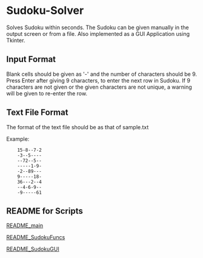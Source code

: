 # Sudoku-Solver

Solves Sudoku within seconds. The Sudoku can be given manually in the output screen or from a file. Also implemented as a GUI Application using Tkinter.

## Input Format

Blank cells should be given as '-' and the number of characters should be 9. Press Enter after giving 9 characters, to enter the next row in Sudoku. If 9 characters are not given or the given characters are not unique, a warning will be given to re-enter the row.  

## Text File Format

The format of the text file should be as that of sample.txt

Example:

        15-8--7-2
        -3--5----
        --72--5--
        -----1-9-
        -2--89---
        9-----18-
        36---2--4
        --4-6-9--
        -9-----61

## README for Scripts

[README_main](https://github.com/Raj-Srikar/Sudoku-Solver/blob/main/README_main.md)

[README_SudokuFuncs](https://github.com/Raj-Srikar/Sudoku-Solver/blob/main/README_SudokuFuncs.md)

[README_SudokuGUI](https://github.com/Raj-Srikar/Sudoku-Solver/blob/main/README_SudokuGUI.md)
